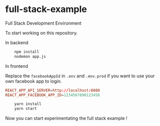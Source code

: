 # full-stack-example
Full Stack Development Environment

To start working on this repository.

In backend

```bash
    npm install
    nodemon app.js
```

In frontend

Replace the `facebookAppId` in `.env` and `.env.prod` if you want to use your own facebook app to login.
```conf
REACT_APP_API_SERVER=http://localhost:8080
REACT_APP_FACEBOOK_APP_ID=1234567890123456
```

```bash
    yarn install
    yarn start
```

Now you can start experimentating the full stack example !

